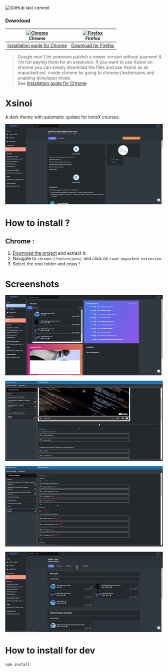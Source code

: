 ![GitHub last commit](https://img.shields.io/github/last-commit/Vinetos/Xsinoi.svg)  

### Download

| [<img src="https://raw.githubusercontent.com/alrra/browser-logos/master/src/chrome/chrome_48x48.png" alt="Chrome" width="24px" height="24px" />](http://godban.github.io/browsers-support-badges/)</br>Chrome | [<img src="https://raw.githubusercontent.com/alrra/browser-logos/master/src/firefox/firefox_48x48.png" alt="Firefox" width="24px" height="24px" />](http://godban.github.io/browsers-support-badges/)</br>Firefox |
| ----------------------------------------------------------------------------------------------------------------------------------------------------------------------------------------------------------------- | ------------------------------------------------------------------------------------------------------------------------------------------------------------------------------------------------------------- |
| [Installation guide for Chrome](https://github.com/Vinetos/Xsinoi#chrome-)                                                                                                          | [Download for Firefox](https://addons.mozilla.org/fr/firefox/addon/xsinoi/)                                                                                                                                |

> Google won't let someone publish a newer version without payment & i'm not paying them for an extension. If you want to use Xsinoi on chrome you can simply download the files and use Xsinoi as an unpacked ext. inside chrome by going to chrome://extensions and enabling developer mode.  
> See [Installation guide for Chrome](https://github.com/Vinetos/Xsinoi#chrome-)

# Xsinoi
A dark theme with automatic update for IonisX courses.

![](./assets/preview/screen1.png)  

# How to install ? 
## Chrome :
1. [Download the project](https://github.com/Vinetos/Xsinoi/archive/master.zip) and extract it.  
2. Navigate to `chrome://extensions/` and click on `Load unpacked extension`.   
3. Select the root folder and enjoy !

# Screenshots

![](./assets/preview/screen2.png)  

![](./assets/preview/screen3.png)

![](./assets/preview/screen4.png)  

![](./assets/preview/screen5.png)

# How to install for dev
```sh
npm install
```
